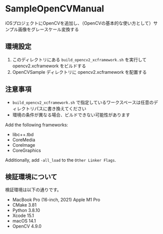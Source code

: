 # SampleOpenCVManual

iOSプロジェクトにOpenCVを追加し、（OpenCVの基本的な使い方として）サンプル画像をグレースケール変換する

## 環境設定

1. このディレクトリにある `build_opencv2_xcframework.sh` を実行して opencv2.xcframework をビルドする
2. OpenCVSample ディレクトリに opencv2.xcframework を配置する

## 注意事項

* `build_opencv2_xcframework.sh` で指定しているワークスペースは任意のディレクトリパスに書き換えてください
* 環境の条件が異なる場合、ビルドできない可能性があります

Add the following frameworks:

* libc++.tbd
* CoreMedia
* CoreImage
* CoreGraphics

Additionally, add `-all_load` to the `Other Linker Flags`.

## 検証環境について

検証環境は以下の通りです。

* MacBook Pro (16-inch, 2021) Apple M1 Pro
* CMake 3.81
* Python 3.8.10
* Xcode 15.1
* macOS 14.1
* OpenCV 4.9.0